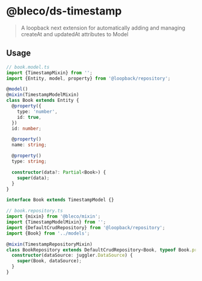 # @bleco/ds-timestamp

> A loopback next extension for automatically adding and managing createAt and updatedAt attributes to Model

## Usage

```ts
// book.model.ts
import {TimestampMixin} from '';
import {Entity, model, property} from '@loopback/repository';

@model()
@mixin(TimestampModelMixin)
class Book extends Entity {
  @property({
    type: 'number',
    id: true,
  })
  id: number;

  @property()
  name: string;

  @property()
  type: string;

  constructor(data?: Partial<Book>) {
    super(data);
  }
}

interface Book extends TimestampModel {}
```

```ts
// book.repository.ts
import {mixin} from '@bleco/mixin';
import {TimestampModelMixin} from '';
import {DefaultCrudRepository} from '@loopback/repository';
import {Book} from '../models';

@mixin(TimestampRepositoryMixin)
class BookRepository extends DefaultCrudRepository<Book, typeof Book.prototype.id> {
  constructor(dataSource: juggler.DataSource) {
    super(Book, dataSource);
  }
}
```
